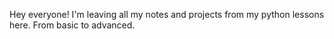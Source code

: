 
Hey everyone!
I'm leaving all my notes and projects from my python lessons here.
From basic to advanced.
